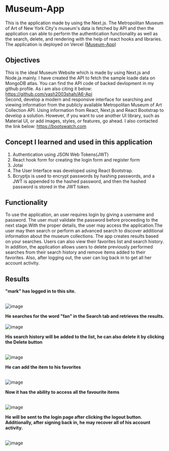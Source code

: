 # Museum-App
This is the application made by using the Next.js. The Metropolitan Museum of Art of New York City's museum's data is fetched by API and then the application can able to perform the authentication functionality as well as the search, delete, and rendering with the help of react hooks and libraries. The application is deployed on Vercel (<a href="https://assignment-6-rosy.vercel.app/" target="_blank">Museum-App</a>)  


## Objectives

This is the ideal Museum Website which is made by using Next.js and Node.ja mainly. I have created the API to fetch the sample loade data on MongoDB atlas. You can find the API code of backed devlopment in my github profile. As i am also citing it below:
https://github.com/yash2003shah/A6-Api
<br> 
Second, develop a modern and responsive interface for searching and viewing information from the publicly available Metropolitan Museum of Art Collection API. Using information from React, Next.js and React Bootstrap to develop a solution. However, if you want to use another UI library, such as Material UI, or add images, styles, or features, go ahead. I also contacted the link below: 
 https://bootswatch.com

## Concept I learned and used in this application

1. Authentication using JSON Web Tokens(JWT)
2. React hook form for creating the login form and register form
3. Jotai
4. The User Interface was developed using React Bootstrap. 
5. Bcryptjs is used to encrypt passwords by hashing passwords, and a JWT is appended to the hashed password, and then  the hashed password is stored in the JWT token.

## Functionality

To use the application, an user requires login by giving a username and password.
The user must validate the password before proceeding to the next stage.With the proper details, the user may access the application.The user may then search or perform an advanced search to discover additional information about the museum collections.
The app creates results based on your searches. Users can also view their favorites list and search history. In addition, the application allows users to delete previously performed searches from their search history and remove items added to their favorites. Also, after logging out, the user can log back in to get all her account activity.
## Results

**"mark" has logged in to this site.**
<br>
<br>

![image](https://user-images.githubusercontent.com/90211180/208351319-725276dd-2b22-47be-9039-986cc7567758.png)

**He searches for the word "fan" in the Search tab and retrieves the results.**
<br>
<br>
![image](https://user-images.githubusercontent.com/90211180/208351483-5cc708a2-3685-47a6-9af1-45abda7bf026.png)



**His search history will be added to the list, he can also delete it by clicking  the Delete button**
<br>
<br>

![image](https://user-images.githubusercontent.com/90211180/208351914-17febd1f-88c7-4406-ba73-26af2b962218.png)

**He can add the item to his favorites**
<br>
<br>

![image](https://user-images.githubusercontent.com/90211180/208357291-41535207-64e7-4d7e-8798-5079c18bb80f.png)


**Now it has the ability to access all the favourite items**
<br>
<br>

![image](https://user-images.githubusercontent.com/90211180/208357422-462e5dab-5612-4c7b-9216-b3a5a6e79ccf.png)

**He will be sent to the login page after clicking the logout button. Additionally, after signing back in, he may recover all of his account activity.**
<br>
<br>

![image](https://user-images.githubusercontent.com/90211180/208357497-be827f58-7a15-434b-bdf5-e8a5d754bdf9.png)
